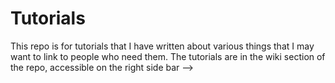 # Tutorials

This repo is for tutorials that I have written about various things that I may want to link to people who need them. The tutorials are in the wiki section of the repo, accessible on the right side bar -->
